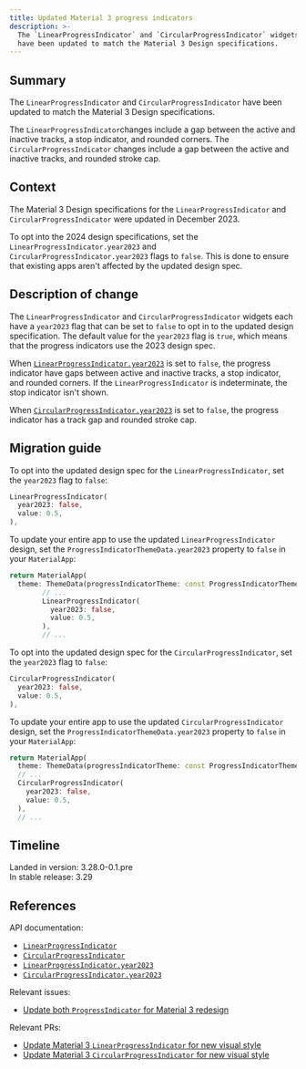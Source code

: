 ```yaml
---
title: Updated Material 3 progress indicators
description: >-
  The `LinearProgressIndicator` and `CircularProgressIndicator` widgets
  have been updated to match the Material 3 Design specifications.
---
```


## Summary

The `LinearProgressIndicator` and `CircularProgressIndicator` have
been updated to match the Material 3 Design specifications.

The `LinearProgressIndicator`changes include a gap between
the active and inactive tracks, a stop indicator, and rounded corners.
The `CircularProgressIndicator` changes include a gap between
the active and inactive tracks, and rounded stroke cap.

## Context

The Material 3 Design specifications for the `LinearProgressIndicator` and
`CircularProgressIndicator` were updated in December 2023.

To opt into the 2024 design specifications,
set the `LinearProgressIndicator.year2023` and
`CircularProgressIndicator.year2023` flags to `false`.
This is done to ensure that existing apps aren't affected by
the updated design spec.

## Description of change

The `LinearProgressIndicator` and `CircularProgressIndicator` widgets each
have a `year2023` flag that can be set to `false` to
opt in to the updated design specification.
The default value for the `year2023` flag is `true`, which means that
the progress indicators use the 2023 design spec.

When [`LinearProgressIndicator.year2023`][] is set to `false`,
the progress indicator have gaps between active and inactive tracks,
a stop indicator, and rounded corners.
If the `LinearProgressIndicator` is indeterminate,
the stop indicator isn't shown.

When [`CircularProgressIndicator.year2023`][] is set to `false`,
the progress indicator has a track gap and rounded stroke cap.

## Migration guide

To opt into the updated design spec for the `LinearProgressIndicator`,
set the `year2023` flag to `false`:

```dart highlightLines=2
LinearProgressIndicator(
  year2023: false,
  value: 0.5,
),
```

To update your entire app to use the updated `LinearProgressIndicator` design,
set the `ProgressIndicatorThemeData.year2023` property to `false` in your
`MaterialApp`:

```dart highlightLines=2
return MaterialApp(
  theme: ThemeData(progressIndicatorTheme: const ProgressIndicatorThemeData(year2023: false)),
        // ...
        LinearProgressIndicator(
          year2023: false,
          value: 0.5,
        ),
        // ...
```

To opt into the updated design spec for the `CircularProgressIndicator`,
set the `year2023` flag to `false`:

```dart highlightLines=2
CircularProgressIndicator(
  year2023: false,
  value: 0.5,
),
```

To update your entire app to use the updated `CircularProgressIndicator` design,
set the `ProgressIndicatorThemeData.year2023` property to `false` in your
`MaterialApp`:

```dart highlightLines=2
return MaterialApp(
  theme: ThemeData(progressIndicatorTheme: const ProgressIndicatorThemeData(year2023: false)),
  // ...
  CircularProgressIndicator(
    year2023: false,
    value: 0.5,
  ),
  // ...
```

## Timeline

Landed in version: 3.28.0-0.1.pre<br>
In stable release: 3.29

## References

API documentation:

- [`LinearProgressIndicator`][]
- [`CircularProgressIndicator`][]
- [`LinearProgressIndicator.year2023`][]
- [`CircularProgressIndicator.year2023`][]

Relevant issues:

- [Update both `ProgressIndicator` for Material 3 redesign][]

Relevant PRs:

- [Update Material 3 `LinearProgressIndicator` for new visual style][]
- [Update Material 3 `CircularProgressIndicator` for new visual style][]

[`LinearProgressIndicator`]: {{site.main-api}}/flutter/material/LinearProgressIndicator-class.html
[`CircularProgressIndicator`]: {{site.main-api}}/flutter/material/CircularProgressIndicator-class.html
[`LinearProgressIndicator.year2023`]: {{site.main-api}}/flutter/material/LinearProgressIndicator/year2023.html
[`CircularProgressIndicator.year2023`]: {{site.main-api}}/flutter/material/CircularProgressIndicator/year2023.html
[Update both `ProgressIndicator` for Material 3 redesign]: {{site.repo.flutter}}/issues/141340
[Update Material 3 `LinearProgressIndicator` for new visual style]: {{site.repo.flutter}}/pull/154817
[Update Material 3 `CircularProgressIndicator` for new visual style]: {{site.repo.flutter}}/pull/158104
